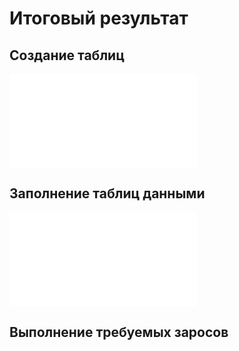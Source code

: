 # Итоговый результат

## Создание таблиц

![](create_tables.sql)

## Заполнение таблиц данными

![](insert_values.sql)

## Выполнение требуемых заросов

